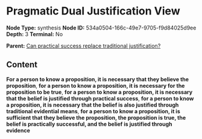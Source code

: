 # Pragmatic Dual Justification View

**Node Type:** synthesis
**Node ID:** 534a0504-166c-49e7-9705-f9d84025d9ee
**Depth:** 3
**Terminal:** No

**Parent:** [Can practical success replace traditional justification?](can-practical-success-replace-traditional-justification.md)

## Content

**For a person to know a proposition, it is necessary that they believe the proposition**, **for a person to know a proposition, it is necessary for the proposition to be true**, **for a person to know a proposition, it is necessary that the belief is justified through practical success**, **for a person to know a proposition, it is necessary that the belief is also justified through traditional evidential means**, **for a person to know a proposition, it is sufficient that they believe the proposition, the proposition is true, the belief is practically successful, and the belief is justified through evidence**
